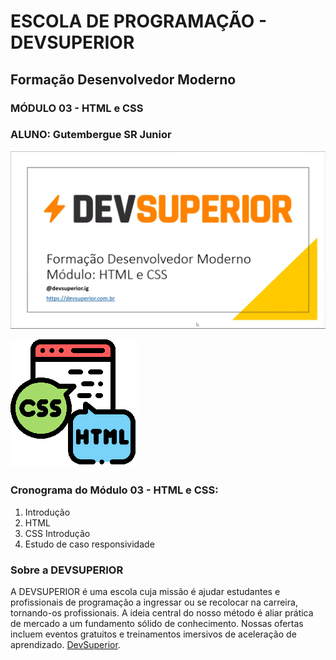 # ESCOLA DE PROGRAMAÇÃO - DEVSUPERIOR
## Formação Desenvolvedor Moderno

### MÓDULO 03 -  HTML e CSS
### ALUNO: Gutembergue SR Junior

![Modulo 03](https://github.com/gutemsrocha/assets/blob/main/modulo03.png)

![Logo 03](https://github.com/gutemsrocha/assets/blob/main/logo03.png)

### Cronograma do Módulo 03 - HTML e CSS:

01. Introdução
02. HTML
03. CSS Introdução
04. Estudo de caso responsividade



### Sobre a DEVSUPERIOR
A DEVSUPERIOR é uma escola cuja missão é ajudar estudantes e profissionais de programação a ingressar ou se recolocar na carreira, tornando-os profissionais. A ideia central do nosso método é aliar prática de mercado a um fundamento sólido de conhecimento. Nossas ofertas incluem eventos gratuitos e treinamentos imersivos de aceleração de aprendizado. [DevSuperior](https://devsuperior.com "Site da DevSuperior").

